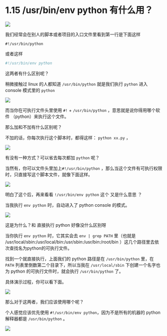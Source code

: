 # 1.15 /usr/bin/env python 有什么用？
![](http://image.iswbm.com/20200804124133.png)

我们经常会在别人的脚本或者项目的入口文件里看到第一行是下面这样

```shell
#!/usr/bin/python
```

或者这样

```sh e llsh el
#!/usr/bin/env python
```

这两者有什么区别呢？

稍微接触过 linux 的人都知道 `/usr/bin/python` 就是我们执行 `python` 进入console 模式里的 `python` 

![](http://image.iswbm.com/20200331184021.png)

而当你在可执行文件头里使用 `#!` + `/usr/bin/python` ，意思就是说你得用哪个软件 （python）来执行这个文件。

那么加和不加有什么区别呢？

不加的话，你每次执行这个脚本时，都得这样： `python xx.py` ，

![](http://image.iswbm.com/20200331185034.png)

有没有一种方式？可以省去每次都加 `python` 呢？

当然有，你可以文件头里加上`#!/usr/bin/python` ，那么当这个文件有可执行权限 时，只直接写这个脚本文件，就像下面这样。

![](http://image.iswbm.com/20200331184755.png)

明白了这个后，再来看看 `!/usr/bin/env python` 这个 又是什么意思 ？

当我执行 `env python` 时，自动进入了 python console 的模式。

![](http://image.iswbm.com/20200331185741.png)

这是为什么？和 直接执行 python 好像没什么区别呀

当你执行 `env python` 时，它其实会去 `env | grep PATH` 里（也就是 /usr/local/sbin:/usr/local/bin:/usr/sbin:/usr/bin:/root/bin ）这几个路径里去依次查找名为python的可执行文件。

找到一个就直接执行，上面我们的 python 路径是在 `/usr/bin/python`  里，在 `PATH` 列表里倒数第二个目录下，所以当我在  `/usr/local/sbin` 下创建一个名字也为 python 的可执行文件时，就会执行 `/usr/bin/python` 了。

具体演示过程，你可以看下面。

![](http://image.iswbm.com/20200331190224.png)

那么对于这两者，我们应该使用哪个呢？

个人感觉应该优先使用 `#!/usr/bin/env python`，因为不是所有的机器的 python 解释器都是 `/usr/bin/python` 。

![](http://image.iswbm.com/20200607174235.png)